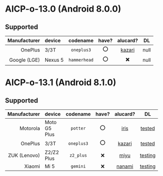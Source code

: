 <!-- TITLE: Downloads -->
<!-- SUBTITLE: supported devices -->

# AICP-o-13.0 (Android 8.0.0)

## Supported

| Manufacturer | device | codename | have? | alucard? | DL |
|---:|:---|:---:|:---:|:---:|:---:|
| OnePlus | 3/3T | `oneplus3` | :o: | [kazari](https://github.com/mordiford/kazari-op3-kernel) | null |
| Google (LGE) | Nexus 5 | `hammerhead` | :o: | ✖️ | null |

# AICP-o-13.1 (Android 8.1.0)

## Supported

| Manufacturer | device | codename | have? | alucard? | DL |
|---:|:---|:---:|:---:|:---:|:---:|
| Motorola | Moto G5 Plus | `potter` | :o: | [iris](https://github.com/mordiford/iris-g5p-kernel) | [tested](https://cloud.akane.blue/nextcloud/s/N8pgnXze4J5kaCW) |
| OnePlus | 3/3T | `oneplus3` | :o: | [kazari](https://github.com/mordiford/kazari-op3-kernel) | [tested](https://cloud.akane.blue/nextcloud/s/tPyvweCrT5RWwmK) |
| ZUK (Lenovo) | Z2/Z2 Plus | `z2_plus` | :x: | [miyu](https://github.com/mordiford/miyu-z2-kernel) | [testing](https://cloud.akane.blue/nextcloud/s/w90zIUVl5GHVI7Z) |
| Xiaomi | Mi 5 | `gemini` | :x: | [nanami](https://github.com/mordiford/nanami-mi5-kernel) | [testing](https://cloud.akane.blue/nextcloud/s/fKcp5x5y0924a0p) |
